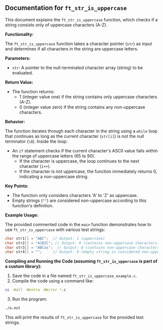 ## Documentation for `ft_str_is_uppercase`

This document explains the `ft_str_is_uppercase` function, which checks if a string consists only of uppercase characters (A-Z).

**Functionality:**

The `ft_str_is_uppercase` function takes a character pointer (`str`) as input and determines if all characters in the string are uppercase letters.

**Parameters:**

- `str`: A pointer to the null-terminated character array (string) to be evaluated.

**Return Value:**

- The function returns:
    - 1 (integer value one) if the string contains only uppercase characters (A-Z).
    - 0 (integer value zero) if the string contains any non-uppercase characters.

**Behavior:**

The function iterates through each character in the string using a `while` loop that continues as long as the current character (`str[i]`) is not the null terminator (`\0`). Inside the loop:

- An `if` statement checks if the current character's ASCII value falls within the range of uppercase letters (65 to 90).
    - If the character is uppercase, the loop continues to the next character (`i++`).
    - If the character is not uppercase, the function immediately returns 0, indicating a non-uppercase string.

**Key Points:**

- The function only considers characters 'A' to 'Z' as uppercase.
- Empty strings (`""`) are considered non-uppercase according to this function's definition.

**Example Usage:**

The provided commented code in the `main` function demonstrates how to use `ft_str_is_uppercase` with various test strings:

```c
char str1[] = "ABC";  // Output: 1 (uppercase)
char str2[] = "A1B2C"; // Output: 0 (contains non-uppercase characters)
char str3[] = "ABCas";  // Output: 0 (contains non-uppercase characters)
char str4[] = "";     // Output: 0 (empty string is considered non-uppercase)
```

**Compiling and Running the Code (assuming `ft_str_is_uppercase` is part of a custom library):**

1. Save the code in a file named `ft_str_is_uppercase_example.c`.
2. Compile the code using a command like:

```bash
cc -Wall -Wextra -Werror *.c
```

3. Run the program:

```bash
./a.out
```

This will print the results of `ft_str_is_uppercase` for the provided test strings.